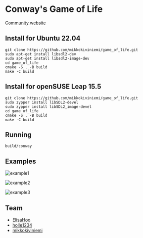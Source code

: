 # Conway's Game of Life
[Community website](https://conwaylife.com/)
## Install for Ubuntu 22.04
```
git clone https://github.com/mikkokiviniemi/game_of_life.git
sudo apt-get install libsdl2-dev
sudo apt-get install libsdl2-image-dev
cd game_of_life
cmake -S . -B build
make -C build
```
## Install for openSUSE Leap 15.5
```
git clone https://github.com/mikkokiviniemi/game_of_life.git
sudo zypper install libSDL2-devel
sudo zypper install libSDL2_image-devel
cd game_of_life
cmake -S . -B build
make -C build
```
## Running
```
build/conway
```

## Examples
![example1](https://github.com/mikkokiviniemi/game_of_life/blob/771b4747b847a133686a50356a1e675244d7d7c9/examples/example1.png=250x)

![example2](https://github.com/mikkokiviniemi/game_of_life/blob/771b4747b847a133686a50356a1e675244d7d7c9/examples/example2.png=250x)

![example3](https://github.com/mikkokiviniemi/game_of_life/blob/771b4747b847a133686a50356a1e675244d7d7c9/examples/example3.png=250x)

## Team
- [ElisaHoo](https://github.com/ElisaHoo)
- [holle1234](https://github.com/holle1234)
- [mikkokiviniemi](https://github.com/mikkokiviniemi)
